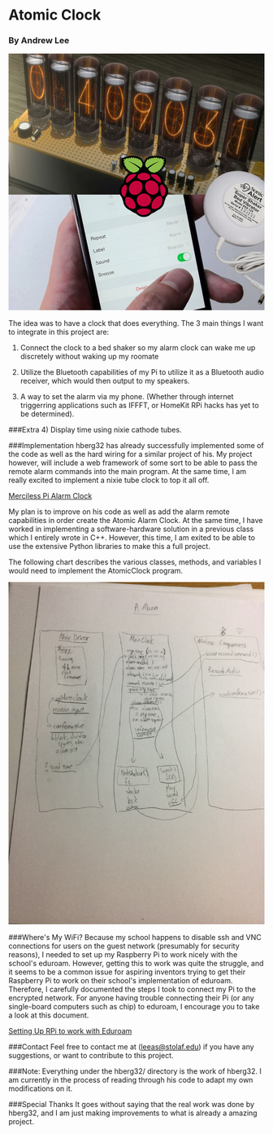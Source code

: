# Atomic Clock

### By Andrew Lee

![Atomic Clock Cover](assets/cover.jpg)

The idea was to have a clock that does everything. The 3 main things I want to integrate in this project are:

1) Connect the clock to a bed shaker so my alarm clock can wake me up discretely without waking up my roomate

2) Utilize the Bluetooth capabilities of my Pi to utilize it as a Bluetooth audio receiver, which would then output to my speakers.

3) A way to set the alarm via my phone. (Whether through internet triggerring applications such as IFFFT, or HomeKit RPi hacks has yet to be determined).



###Extra
4) Display time using nixie cathode tubes.

###Implementation
hberg32 has already successfully implemented some of the code as well as the hard wiring for a similar project of his. My project however, will include a web framework of some sort to be able to pass the remote alarm commands into the main program. At the same time, I am really excited to implement a nixie tube clock to top it all off.

[Merciless Pi Alarm Clock](https://hackaday.io/project/4922-merciless-pi-alarm-clock)

My plan is to improve on his code as well as add the alarm remote capabilities in order create the Atomic Alarm Clock. At the same time, I have worked in implementing a software-hardware solution in a previous class which I entirely wrote in C++. However, this time, I am exited to be able to use the extensive Python libraries to make this a full project.


The following chart describes the various classes, methods, and variables I would need to implement the AtomicClock program.

![Implementation Diagram](assets/implementation.jpg)


###Where's My WiFi?
Because my school happens to disable ssh and VNC connections for users on the guest network (presumably for security reasons), I needed to set up my Raspberry Pi to work nicely with the school's eduroam. However, getting this to work was quite the struggle, and it seems to be a common issue for aspiring inventors trying to get their Raspberry Pi to work on their school's implementation of eduroam. Therefore, I carefully documented the steps I took to connect my Pi to the encrypted network. For anyone having trouble connecting their Pi (or any single-board computers such as chip) to eduroam, I encourage you to take a look at this document.

[Setting Up RPi to work with Eduroam](SetUpEduroamOnPi.md)

###Contact
Feel free to contact me at (leeas@stolaf.edu) if you have any suggestions, or want to contribute to this project.

###Note:
Everything under the hberg32/ directory is the work of hberg32. I am currently in the process of reading through his code to adapt my own modifications on it.

###Special Thanks
It goes without saying that the real work was done by hberg32, and I am just making improvements to what is already a amazing project.
